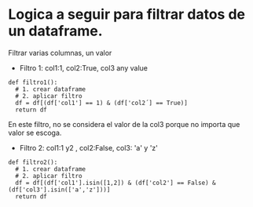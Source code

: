 # Logica a seguir para filtrar datos de un dataframe.

Filtrar varias columnas, un valor
* Filtro 1: col1:1, col2:True, col3 any value
````
def filtro1():
  # 1. crear dataframe
  # 2. aplicar filtro
  df = df[(df['col1'] == 1) & (df['col2´] == True)]
  return df
````
En este filtro, no se considera el valor de la col3 porque no importa que valor se escoga.

* Filtro 2: col1:1 y2 , col2:False, col3: 'a' y 'z'
````
def filtro2():
  # 1. crear dataframe
  # 2. aplicar filtro
  df = df[(df['col1'].isin([1,2]) & (df['col2'] == False) & (df['col3'].isin(['a','z']))]
  return df
  
  
